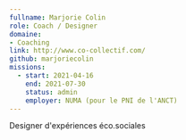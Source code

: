 ```yaml
---
fullname: Marjorie Colin
role: Coach / Designer
domaine:
- Coaching
link: http://www.co-collectif.com/
github: marjoriecolin
missions:
  - start: 2021-04-16
    end: 2021-07-30
    status: admin
    employer: NUMA (pour le PNI de l'ANCT)
---
```


Designer d'expériences éco.sociales
